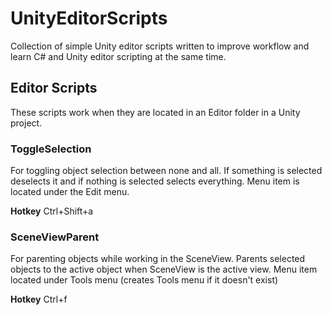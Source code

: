 # UnityEditorScripts
Collection of simple Unity editor scripts written to improve workflow and learn C# and Unity editor scripting at the same time.

## Editor Scripts
These scripts work when they are located in an Editor folder in a Unity project.


### ToggleSelection
For toggling object selection between none and all.
If something is selected deselects it and if nothing is selected selects everything.
Menu item is located under the Edit menu.

**Hotkey** Ctrl+Shift+a

### SceneViewParent
For parenting objects while working in the SceneView.
Parents selected objects to the active object when SceneView is the active view.
Menu item located under Tools menu (creates Tools menu if it doesn't exist)

**Hotkey** Ctrl+f

